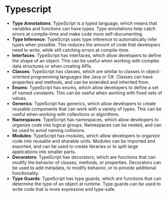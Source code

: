# Typescript

- **Type Annotations**: TypeScript is a typed language, which means that variables and functions can have types. Type annotations help catch errors at compile-time and make code more self-documenting.
- **Type Inference**: TypeScript uses type inference to automatically infer types when possible. This reduces the amount of code that developers need to write, while still catching errors at compile-time.
- **Interfaces**: TypeScript has interfaces, which allow developers to define the shape of an object. This can be useful when working with complex data structures or when creating APIs.
- **Classes**: TypeScript has classes, which are similar to classes in object-oriented programming languages like Java or C#. Classes can have properties and methods, and can be extended and inherited from.
- **Enums**: TypeScript has enums, which allow developers to define a set of named constants. This can be useful when working with fixed sets of values.
- **Generics**: TypeScript has generics, which allow developers to create reusable components that can work with a variety of types. This can be useful when working with collections or algorithms.
- **Namespaces**: TypeScript has namespaces, which allow developers to organize code into logical groups. Namespaces can be nested, and can be used to avoid naming collisions.
- **Modules**: TypeScript has modules, which allow developers to organize code into reusable and sharable units. Modules can be imported and exported, and can be used to create libraries or to split large applications into smaller parts.
- **Decorators**: TypeScript has decorators, which are functions that can modify the behavior of classes, methods, or properties. Decorators can be used to add metadata, to modify behavior, or to provide additional functionality.
- **Type Guards**: TypeScript has type guards, which are functions that can determine the type of an object at runtime. Type guards can be used to write code that is more expressive and type-safe.
